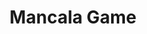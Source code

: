 ---
title: 'Mancala Game'
description: 'A window-based, GUI app replicating the traditional Mancala game. This app follows the Object-oriented principles and two design patterns: MVC and Decorator pattern. This app was my team project for my Object Oriented Design class.'
live: ''
github: 'https://github.com/VoChrisK/Mancala-Game'
technologies:
    - Java
    - Swing
    - AWT
mainProject: false
---